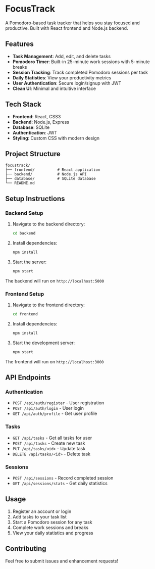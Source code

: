 # FocusTrack

A Pomodoro-based task tracker that helps you stay focused and productive. Built with React frontend and Node.js backend.

## Features

- **Task Management**: Add, edit, and delete tasks
- **Pomodoro Timer**: Built-in 25-minute work sessions with 5-minute breaks
- **Session Tracking**: Track completed Pomodoro sessions per task
- **Daily Statistics**: View your productivity metrics
- **User Authentication**: Secure login/signup with JWT
- **Clean UI**: Minimal and intuitive interface

## Tech Stack

- **Frontend**: React, CSS3
- **Backend**: Node.js, Express
- **Database**: SQLite
- **Authentication**: JWT
- **Styling**: Custom CSS with modern design

## Project Structure

```
focustrack/
├── frontend/          # React application
├── backend/           # Node.js API
├── database/          # SQLite database
└── README.md
```

## Setup Instructions

### Backend Setup

1. Navigate to the backend directory:
   ```bash
   cd backend
   ```

2. Install dependencies:
   ```bash
   npm install
   ```

3. Start the server:
   ```bash
   npm start
   ```

The backend will run on `http://localhost:5000`

### Frontend Setup

1. Navigate to the frontend directory:
   ```bash
   cd frontend
   ```

2. Install dependencies:
   ```bash
   npm install
   ```

3. Start the development server:
   ```bash
   npm start
   ```

The frontend will run on `http://localhost:3000`

## API Endpoints

### Authentication
- `POST /api/auth/register` - User registration
- `POST /api/auth/login` - User login
- `GET /api/auth/profile` - Get user profile

### Tasks
- `GET /api/tasks` - Get all tasks for user
- `POST /api/tasks` - Create new task
- `PUT /api/tasks/<id>` - Update task
- `DELETE /api/tasks/<id>` - Delete task

### Sessions
- `POST /api/sessions` - Record completed session
- `GET /api/sessions/stats` - Get daily statistics

## Usage

1. Register an account or login
2. Add tasks to your task list
3. Start a Pomodoro session for any task
4. Complete work sessions and breaks
5. View your daily statistics and progress

## Contributing

Feel free to submit issues and enhancement requests! 